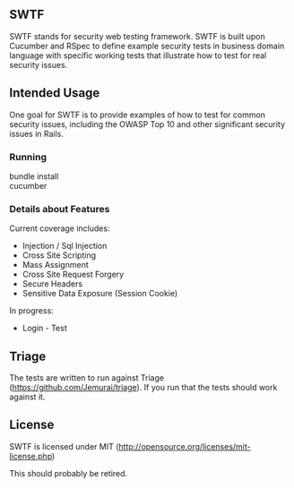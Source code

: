 ## SWTF 

SWTF stands for security web testing framework.  SWTF is built upon Cucumber and RSpec to define example security tests in business domain language with specific working tests that illustrate how to test for real security issues.

## Intended Usage

One goal for SWTF is to provide examples of how to test for common security issues, including the OWASP Top 10 and other significant security issues in Rails.

### Running

bundle install  
cucumber

### Details about Features

Current coverage includes:  

* Injection / Sql Injection
* Cross Site Scripting
* Mass Assignment
* Cross Site Request Forgery
* Secure Headers
* Sensitive Data Exposure (Session Cookie)

In progress:   

* Login - Test 

## Triage

The tests are written to run against Triage (https://github.com/Jemurai/triage).  If you run that the tests should work against it.

## License
SWTF is licensed under MIT (http://opensource.org/licenses/mit-license.php)

This should probably be retired.
